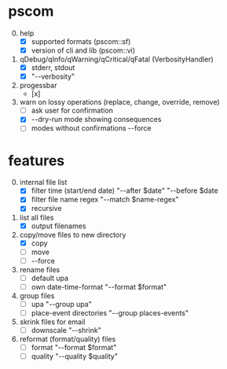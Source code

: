 ﻿# pscom

0. help
	- [x] supported formats (pscom::sf)
	- [x] version of cli and lib (pscom::vi)
1. qDebug/qInfo/qWarning/qCritical/qFatal (VerbosityHandler)
	- [x] stderr, stdout
	- [x] "--verbosity"
2. progessbar
	- [x]
3. warn on lossy operations (replace, change, override, remove)
	- [ ] ask user for confirmation
	- [x] --dry-run mode showing consequences
	- [ ] modes without confirmations --force

# features

0. internal file list
	- [x] filter time (start/end date) "--after $date" "--before $date
	- [x] filter file name regex "--match $name-regex"
	- [x] recursive
1. list all files
	- [x] output filenames
2. copy/move files to new directory
	- [x] copy
	- [ ] move
	- [ ] --force
3. rename files
	- [ ] default upa
	- [ ] own date-time-format "--format $format"
4. group files
	- [ ] upa "--group upa"
	- [ ] place-event directories "--group places-events"
6. skrink files for email
	- [ ] downscale "--shrink"
7. reformat (format/quality) files
	- [ ] format "--format $format"
	- [ ] quality "--quality $quality"
